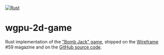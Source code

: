 [![Rust](https://github.com/andreban/wgpu-2d-game/actions/workflows/rust.yml/badge.svg)](https://github.com/andreban/wgpu-2d-game/actions/workflows/rust.yml)
# wgpu-2d-game

Rust implementation of the ["Bomb Jack" game][1], shipped on the [Wireframe][3] #59 magazine and on the [GitHub source code][2].

[1]: https://www.raspberrypi.com/news/code-an-explosive-homage-to-bomb-jack-wireframe-59/
[2]: https://github.com/Wireframe-Magazine/Wireframe-59/
[3]: https://wireframe.raspberrypi.com/
